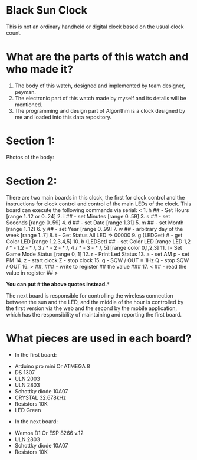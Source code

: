 # Black Sun Clock
This is not an ordinary handheld or digital clock based on the usual clock count.
# What are the parts of this watch and who made it?
1. The body of this watch, designed and implemented by team designer, peyman.
2. The electronic part of this watch made by myself and its details will be mentioned.
3. The programming and design part of Algorithm is a clock designed by me and loaded into this data repository.

# Section 1:
Photos of the body:


# Section 2:
There are two main boards in this clock, the first for clock control and the instructions for clock control and control of the main LEDs of the clock.
This board can execute the following commands via serial:
< 1. h ## - Set Hours [range 1..12 or 0..24]
2. i ## - set Minutes [range 0..59]
3. s ## - set Seconds [range 0..59]
4. d ## - set Date [range 1.31]
5. m ## - set Month [range 1..12]
6. y ## - set Year [range 0..99]
7. w ## - arbitrary day of the week [range 1..7]
8. t - Get Status All LED => 00000
9. g (LEDGet) # - get Color LED [range 1,2,3,4,5]
10. b (LEDSet) ## - set Color LED [range LED 1,2 / * - 1.2 - * /, 3 / * - 2 - * /, 4 / * - 3 - * /, 5] [range color 0,1,2,3]
11. l - Set Game Mode Status [range 0, 1]
12. r - Print Led Status
13. a - set AM p - set PM
14. z - start clock Z - stop clock
15. q - SQW / OUT = 1Hz Q - stop SQW / OUT
16. > ##, ### - write to register ## the value ###
17. < ## - read the value in register ## >

******You can put # the above quotes instead.*******

The next board is responsible for controlling the wireless connection between the sun and the LED, and the middle of the hour is controlled by the first version via the web and the second by the mobile application, which has the responsibility of maintaining and reporting the first board.

# What pieces are used in each board?
- In the first board:
* Arduino pro mini Or ATMEGA 8
* DS 1307
* ULN 2003
* ULN 2803
* Schottky diode 10A07
* CRYSTAL 32.678kHz
* Resistors 10K
* LED Green

- In the next board:
* Wemos D1 Or ESP 8266 v.12
* ULN 2803
* Schottky diode 10A07
* Resistors 10K
